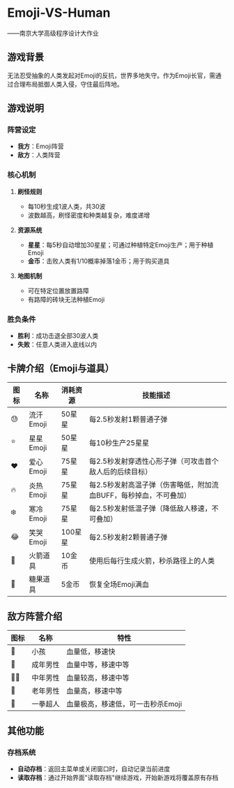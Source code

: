 # Emoji-VS-Human
——南京大学高级程序设计大作业

## 游戏背景
无法忍受抽象的人类发起对Emoji的反抗，世界多地失守。作为Emoji长官，需通过合理布局抵御人类入侵，守住最后阵地。

## 游戏说明
### 阵营设定
- **我方**：Emoji阵营
- **敌方**：人类阵营

### 核心机制
1. **刷怪规则**
   - 每10秒生成1波人类，共30波
   - 波数越高，刷怪密度和种类越复杂，难度递增

2. **资源系统**
   - **星星**：每5秒自动增加30星星；可通过种植特定Emoji生产；用于种植Emoji
   - **金币**：击败人类有1/10概率掉落1金币；用于购买道具

3. **地图机制**
   - 可在特定位置放置路障
   - 有路障的砖块无法种植Emoji

### 胜负条件
- **胜利**：成功击退全部30波人类
- **失败**：任意人类进入底线以内

## 卡牌介绍（Emoji与道具）
| 图标 | 名称 | 消耗资源 | 技能描述 |
|------|------|----------|----------|
| 😓 | 流汗Emoji | 50星星 | 每2.5秒发射1颗普通子弹 |
| ⭐ | 星星Emoji | 50星星 | 每10秒生产25星星 |
| ❤️ | 爱心Emoji | 75星星 | 每2.5秒发射穿透性心形子弹（可攻击首个敌人后的后续目标） |
| 🔥 | 炎热Emoji | 75星星 | 每2.5秒发射高温子弹（伤害略低，附加流血BUFF，每秒掉血，不可叠加） |
| ❄️ | 寒冷Emoji | 75星星 | 每2.5秒发射低温子弹（降低敌人移速，不可叠加） |
| 😂 | 笑哭Emoji | 100星星 | 每2.5秒发射2颗普通子弹 |
| 🚀 | 火箭道具 | 10金币 | 使用后每行生成火箭，秒杀路径上的人类 |
| 🍬 | 糖果道具 | 5金币 | 恢复全场Emoji满血 |

## 敌方阵营介绍
| 图标 | 名称 | 特性 |
|------|------|------|
| 👶 | 小孩 | 血量低，移速快 |
| 👨 | 成年男性 | 血量中等，移速中等 |
| 👨‍🦲 | 中年男性 | 血量较高，移速中等 |
| 👴 | 老年男性 | 血量高，移速中等 |
| 🦸 | 一拳超人 | 血量极高，移速低，可一击秒杀Emoji |

## 其他功能
### 存档系统
- **自动存档**：返回主菜单或关闭窗口时，自动记录当前进度
- **读取存档**：通过开始界面"读取存档"继续游戏，开始新游戏将覆盖原有存档
